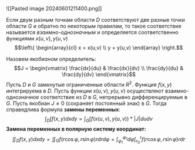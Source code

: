 ![[Pasted image 20240601211400.png]]

Если двум разным точкам области $D$ соответствуют две разные точки области $G$ и обратно по некоторым правилам, то такое соответствие называется *взаимно-однозначным* и определяется соответственно функциями $x(u,v), y(u,v)$
$$\left\{ \begin{array}{cl}
x = x(u,v) \\
y = y(u,v)
\end{array} \right.$$

Назовем *якобианом* определитель: $$J = \begin{vmatrix}
\frac{dx}{du} & \frac{dx}{dv} \\
\frac{dy}{du} &  \frac{dy}{dv} 
\end{vmatrix}$$
Пусть $D$ и $G$ замкнутые ограниченные области $R^2$. Функция $f(x,y)$ интегрируема в $D$. Пусть функции $x(u,v), y(u,v)$ осуществляют взаимно-однозначное соответствие из $D$ в $G$, непрерывно дифференцируемые в $G$. Пусть якобиан $J \neq 0$ (сохраняет постоянный знак) в $G$. Тогда справедлива формула **замены переменных**: $$\int_D\int{f(x,y)dxdy} = \int_G\int{f(x(u,v), y(u,v))*|J|dudv}$$
**Замена переменных в полярную систему координат:** $$\iint_Df(x,y)dxdy = \iint_Gf(r\cos\varphi, r\sin\varphi)rdrd\varphi = \int_{\varphi_1}^{\varphi_1}d\varphi\int_{r_0}^{r}f(r\cos\varphi, r\sin\varphi)rdr$$
